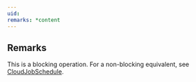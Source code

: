 ```yaml
---
uid: 
remarks: *content
---
```

## Remarks  
 This is a blocking operation. For a non-blocking equivalent, see [CloudJobSchedule](assetId:///T:Microsoft.Azure.Batch.CloudJobSchedule?qualifyHint=False&autoUpgrade=True).